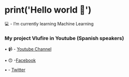 # print('Hello world 👋')

💻 - I’m currently learning Machine Learning

### My project Vlufire in Youtube (Spanish speakers)
   • 📹 - [Youtube Channel](https://www.youtube.com/channel/UCZufrfOKvGYfTmP5Eph5dkw?view_as=subscriber)
   
   • 🙃 -[Facebook](https://www.facebook.com/Vlufire)
   
   • - [Twitter](https://twitter.com/Vlufire)
  
